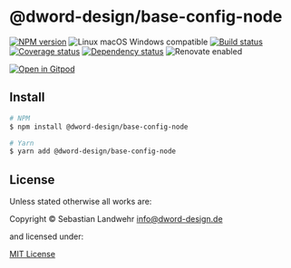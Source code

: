 <!-- TITLE/ -->
# @dword-design/base-config-node
<!-- /TITLE -->

<!-- BADGES/ -->
[![NPM version](https://img.shields.io/npm/v/@dword-design/base-config-node.svg)](https://npmjs.org/package/@dword-design/base-config-node)
![Linux macOS Windows compatible](https://img.shields.io/badge/os-linux%20%7C%C2%A0macos%20%7C%C2%A0windows-blue)
[![Build status](https://img.shields.io/github/workflow/status/dword-design/base-config-node/build)](https://github.com/dword-design/base-config-node/actions)
[![Coverage status](https://img.shields.io/coveralls/dword-design/base-config-node)](https://coveralls.io/github/dword-design/base-config-node)
[![Dependency status](https://img.shields.io/david/dword-design/base-config-node)](https://david-dm.org/dword-design/base-config-node)
![Renovate enabled](https://img.shields.io/badge/renovate-enabled-brightgreen)

[![Open in Gitpod](https://gitpod.io/button/open-in-gitpod.svg)](https://gitpod.io/#https://github.com/dword-design/base-config-node)
<!-- /BADGES -->

<!-- DESCRIPTION/ -->

<!-- /DESCRIPTION -->

<!-- INSTALL/ -->
## Install

```bash
# NPM
$ npm install @dword-design/base-config-node

# Yarn
$ yarn add @dword-design/base-config-node
```
<!-- /INSTALL -->

<!-- LICENSE/ -->
## License

Unless stated otherwise all works are:

Copyright &copy; Sebastian Landwehr <info@dword-design.de>

and licensed under:

[MIT License](https://opensource.org/licenses/MIT)
<!-- /LICENSE -->
